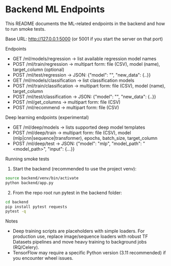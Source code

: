 # Backend ML Endpoints

This README documents the ML-related endpoints in the backend and how to run smoke tests.

Base URL: http://127.0.0.1:5000 (or 5001 if you start the server on that port)

Endpoints

- GET /ml/models/regression -> list available regression model names
- POST /ml/train/regression -> multipart form: file (CSV), model (name), target_column (optional)
- POST /ml/test/regression -> JSON: {"model": "<name>", "new_data": {..}}
- GET /ml/models/classification -> list classification models
- POST /ml/train/classification -> multipart form: file (CSV), model (name), target_column
- POST /ml/test/classification -> JSON: {"model": "<name>", "new_data": {..}}
- POST /ml/get_columns -> multipart form: file (CSV)
- POST /ml/recommend -> multipart form: file (CSV)

Deep learning endpoints (experimental)

- GET /ml/deep/models -> lists supported deep model templates
- POST /ml/deep/train -> multipart form: file (CSV), model (mlp|cnn|sequence|transformer), epochs, batch_size, target_column
- POST /ml/deep/test -> JSON: {"model": "mlp", "model_path": "<model_path>", "input": {...}}

Running smoke tests

1. Start the backend (recommended to use the project venv):

```bash
source backend/venv/bin/activate
python backend/app.py
```

2. From the repo root run pytest in the backend folder:

```bash
cd backend
pip install pytest requests
pytest -q
```

Notes

- Deep training scripts are placeholders with simple loaders. For production use, replace image/sequence loaders with robust TF Datasets pipelines and move heavy training to background jobs (RQ/Celery).
- TensorFlow may require a specific Python version (3.11 recommended) if you encounter wheel issues.
